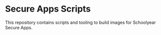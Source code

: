 # Secure Apps Scripts

This repository contains scripts and tooling to build images for Schoolyear Secure Apps.